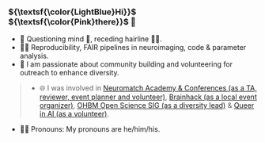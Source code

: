 ### ${\textsf{\color{LightBlue}Hi}}$  ${\textsf{\color{Pink}there}}$ 👋

<!--
**mselimata/mselimata** is a ✨ _special_ ✨ repository because its `README.md` (this file) appears on your GitHub profile.-->

* 💬 Questioning mind 🧠, receding hairline 👨‍🦲.
* 👨‍💻 Reproducibility, FAIR pipelines in neuroimaging, code & parameter analysis.
* 👯 I am passionate about community building and volunteering for outreach to enhance diversity.
> * 🌐 I was involved in [Neuromatch Academy & Conferences (as a TA, reviewer, event planner and volunteer)](https://academy.neuromatch.io/), [Brainhack (as a local event organizer)](https://brainhack.org/), [OHBM Open Science SIG (as a diversity lead)](https://ossig.netlify.app/) & [Queer in AI (as a volunteer)](https://sites.google.com/view/queer-in-ai/).
* 🏳️‍⚧️ Pronouns: My pronouns are he/him/his.
